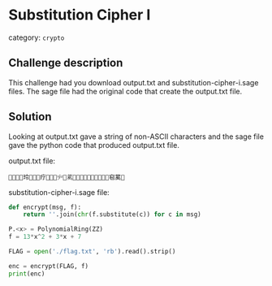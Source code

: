 # Substitution Cipher I
category: `crypto`

## Challenge description
This challenge had you download output.txt and substitution-cipher-i.sage files. The sage file had the original code that create
the output.txt file.

## Solution
Looking at output.txt gave a string of non-ASCII characters and the sage file gave the python code that produced output.txt file.

output.txt file:
```
𖿫𖝓玲𰆽𪃵𢙿疗𫢋𥆛🴃䶹𬑽蒵𜭱𫢋𪃵蒵🴃𜭱𩕑疗𪲳𜭱窇蒵𱫳
```
substitution-cipher-i.sage file:
```python
def encrypt(msg, f):
    return ''.join(chr(f.substitute(c)) for c in msg)

P.<x> = PolynomialRing(ZZ)
f = 13*x^2 + 3*x + 7

FLAG = open('./flag.txt', 'rb').read().strip()

enc = encrypt(FLAG, f)
print(enc)
```
